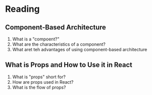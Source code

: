 # Reading

## Component-Based Architecture

1. What is a "compoent?"
2. What are the characteristics of a component?
3. What aret teh advantages of using component-based architecture

## What is Props and How to Use it in React

1. What is "props" short for?
2. How are props used in React?
3. What is the flow of props?

